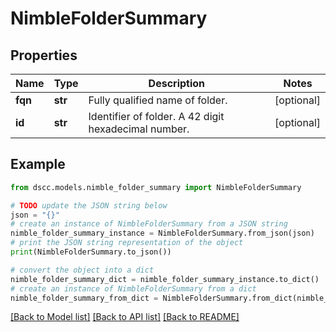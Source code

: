 # NimbleFolderSummary


## Properties

Name | Type | Description | Notes
------------ | ------------- | ------------- | -------------
**fqn** | **str** | Fully qualified name of folder. | [optional] 
**id** | **str** | Identifier of folder. A 42 digit hexadecimal number. | [optional] 

## Example

```python
from dscc.models.nimble_folder_summary import NimbleFolderSummary

# TODO update the JSON string below
json = "{}"
# create an instance of NimbleFolderSummary from a JSON string
nimble_folder_summary_instance = NimbleFolderSummary.from_json(json)
# print the JSON string representation of the object
print(NimbleFolderSummary.to_json())

# convert the object into a dict
nimble_folder_summary_dict = nimble_folder_summary_instance.to_dict()
# create an instance of NimbleFolderSummary from a dict
nimble_folder_summary_from_dict = NimbleFolderSummary.from_dict(nimble_folder_summary_dict)
```
[[Back to Model list]](../README.md#documentation-for-models) [[Back to API list]](../README.md#documentation-for-api-endpoints) [[Back to README]](../README.md)


